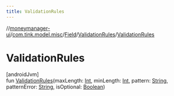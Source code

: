 ```yaml
---
title: ValidationRules
---
```

//[moneymanager-ui](../../../../index.html)/[com.tink.model.misc](../../index.html)/[Field](../index.html)/[ValidationRules](index.html)/[ValidationRules](-validation-rules.html)



# ValidationRules



[androidJvm]\
fun [ValidationRules](-validation-rules.html)(maxLength: [Int](https://kotlinlang.org/api/latest/jvm/stdlib/kotlin/-int/index.html), minLength: [Int](https://kotlinlang.org/api/latest/jvm/stdlib/kotlin/-int/index.html), pattern: [String](https://kotlinlang.org/api/latest/jvm/stdlib/kotlin/-string/index.html), patternError: [String](https://kotlinlang.org/api/latest/jvm/stdlib/kotlin/-string/index.html), isOptional: [Boolean](https://kotlinlang.org/api/latest/jvm/stdlib/kotlin/-boolean/index.html))





